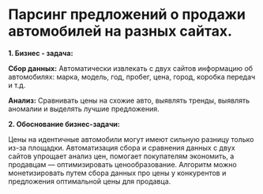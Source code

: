 # Парсинг предложений о продажи автомобилей на разных сайтах.
**1. Бизнес - задача:**

**Сбор данных:**
Автоматически извлекать с двух сайтов информацию об автомобилях: марка, модель, год, пробег, цена, город, коробка передач и т.д.

**Анализ:**
Сравнивать цены на схожие авто, выявлять тренды, выявлять аномалии и выделять лучшие предложения.

**2. Обоснование бизнес-задачи:**

Цены на идентичные автомобили могут имеют сильную разницу только из-за площадки. Автоматизация сбора и сравнения данных с двух сайтов упрощает анализ цен, помогает покупателям экономить, а продавцам — оптимизировать ценообразование. Алгоритм можно монетизировать путем сбора данных про цены у конкурентов и предложения оптимальной цены для продавца.

